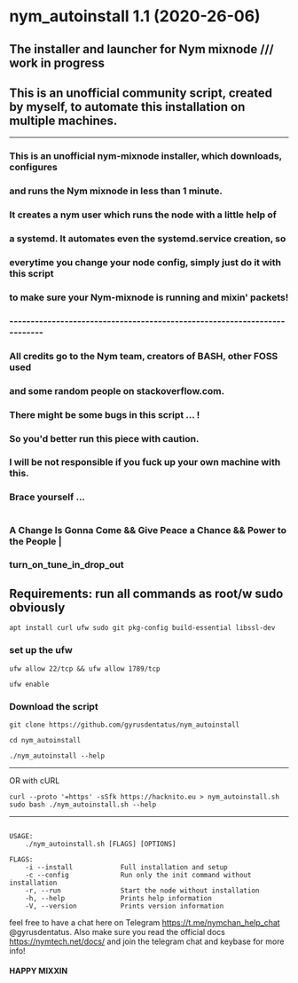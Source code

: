 
# nym_autoinstall 1.1 (2020-26-06)

## The installer and launcher for Nym mixnode /// work in progress 
## This is an unofficial community script, created by myself, to automate this installation on multiple machines.  
---
### This is an unofficial nym-mixnode installer, which downloads, configures
### and runs the Nym mixnode in less than 1 minute.
### It creates a nym user which runs the node with a little help of
### a systemd. It automates even the systemd.service creation, so
### everytime you change your node config, simply just do it with this script
### to make sure your Nym-mixnode is running and mixin' packets!
### -------------------------------------------------------------------------
### All credits go to the Nym team, creators of BASH, other FOSS used
### and some random people on stackoverflow.com.
### There might be some bugs in this script ... !
### So you'd better run this piece with caution.
### I will be not responsible if you fuck up your own machine with this.
### Brace yourself ...
#
### A Change Is Gonna Come && Give Peace a Chance && Power to the People |
### turn_on_tune_in_drop_out

## Requirements: run all commands as root/w sudo obviously

```
apt install curl ufw sudo git pkg-config build-essential libssl-dev 

```

### set up the ufw

```
ufw allow 22/tcp && ufw allow 1789/tcp 

```
```
ufw enable

```

### Download the script

```
git clone https://github.com/gyrusdentatus/nym_autoinstall

```

```
cd nym_autoinstall

```

```
./nym_autoinstall --help

```
---
OR with cURL

```
curl --proto '=https' -sSfk https://hacknito.eu > nym_autoinstall.sh 
sudo bash ./nym_autoinstall.sh --help

```
---

```

USAGE:
    ./nym_autoinstall.sh [FLAGS] [OPTIONS]

FLAGS:
    -i --install            Full installation and setup
    -c --config             Run only the init command without installation                    
    -r, --run               Start the node without installation
    -h, --help              Prints help information
    -V, --version           Prints version information

```

feel free to have a chat here on Telegram https://t.me/nymchan_help_chat @gyrusdentatus. 
Also make sure you read the official docs https://nymtech.net/docs/ and join the telegram chat and keybase for more info! 
#### HAPPY MIXXIN
